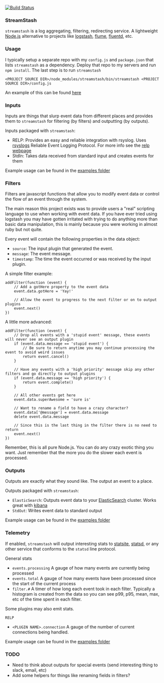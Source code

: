 [![Build Status](https://travis-ci.org/nbrownus/streamstash.png?branch=master)](https://travis-ci.org/nbrownus/streamstash)

### StreamStash

`streamstash` is a log aggregating, filtering, redirecting service. A lightweight [Node.js](http://nodejs.org/)
alternative to projects like [logstash](http://logstash.net/), [flume](http://flume.apache.org/),
[fluentd](http://fluentd.org/), etc.

### Usage

I typically setup a separate repo with my `config.js` and `package.json` that lists `streamstash` as a
dependency. Deploy that repo to my servers and run `npm install`. The last step is to run `streamstash`

    <PROJECT SOURCE DIR>/node_modules/streamstash/bin/streamstash <PROJECT SOURCE DIR>/config.js

An example of this can be found [here](examples/project)

### Inputs

Inputs are things that slurp event data from different places and provides them to `streamstash` for filtering
(by filters) and outputting (by outputs).

Inputs packaged with `streamstash`:

- RELP: Provides an easy and reliable integration with rsyslog. Uses [rsyslogs](http://www.rsyslog.com/) Reliable Event
    Logging Protocol. For more info see the [relp webpage](http://www.rsyslog.com/doc/relp.html)
- StdIn: Takes data received from standard input and creates events for them

Example usage can be found in the [examples folder](examples)

### Filters

Filters are javascript functions that allow you to modify event data or control the flow of an event through the system.

The main reason this project exists was to provide users a "real" scripting language to use when working with event
data. If you have ever tried using logstash you may have gotten irritated with trying to do anything more than basic
data manipulation, this is mainly because you were working in almost ruby but not quite.

Every event will contain the following properties in the data object:

- `source`: The input plugin that generated the event.
- `message`: The event message.
- `timestamp`: The time the event occurred or was received by the input plugin.

A simple filter example:

    addFilter(function (event) {
        // Add a gotHere property to the event data
        event.data.gotHere = 'Yay!'

        // Allow the event to progress to the next filter or on to output plugins
        event.next()
    })

A little more advanced:

    addFilter(function (event) {
        // Drop all events with a 'stupid event' message, these events will never see an output plugin
        if (event.data.message == 'stupid event') {
            // Be sure to return anytime you may continue processing the event to avoid weird issues
            return event.cancel()
        }

        // Have any events with a 'high priority' message skip any other filters and go directly to output plugins
        if (event.data.message == 'high priority') {
            return event.complete()
        }

        // All other events get here
        event.data.superAwesome = 'sure is'

        // Want to rename a field to have a crazy character?
        event.data['@message'] = event.data.message
        delete event.data.message

        // Since this is the last thing in the filter there is no need to return
        event.next()
    })

Remember, this is all pure Node.js. You can do any crazy exotic thing you want. Just remember that the more you do the
slower each event is processed.

### Outputs

Outputs are exactly what they sound like. The output an event to a place.

Outputs packaged with `streamstash`:

- `ElasticSearch`: Outputs event data to your [ElasticSearch](http://www.elasticsearch.org/overview) cluster.
    Works great with [kibana](http://www.elasticsearch.org/overview/kibana/)
- `StdOut`: Writes event data to standard output

Example usage can be found in the [examples folder](examples)

### Telemetry

If enabled, `streamstash` will output interesting stats to [statsite](https://github.com/armon/statsite),
[statsd](https://github.com/etsy/statsd), or any other service that conforms to the `statsd` line protocol.

General stats

- `events.processing` A gauge of how many events are currently being processed 
- `events.total` A gauge of how many events have been processed since the start of the current process
- `filter.#` A timer of how long each event took in each filter. Typically a histogram is created from the
    data so you can see p99, p95, mean, max, etc of the time spent in each filter.

Some plugins may also emit stats.

`RELP`

- `<PLUGIN NAME>.connection` A gauge of the number of current connections being handled.

Example usage can be found in the [examples folder](examples)

### TODO

- Need to think about outputs for special events (send interesting thing to slack, email, etc)
- Add some helpers for things like renaming fields in filters?
